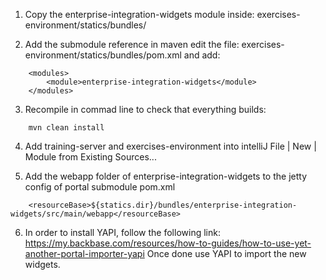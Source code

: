 1. Copy the enterprise-integration-widgets module inside:
    exercises-environment/statics/bundles/

2. Add the submodule reference in maven edit the file:
    exercises-environment/statics/bundles/pom.xml and add:
```
    <modules>
        <module>enterprise-integration-widgets</module>
    </modules>  
```
3. Recompile in commad line to check that everything builds:

```
    mvn clean install
```

4. Add training-server and exercises-environment into intelliJ
	File | New | Module from Existing Sources...

5. Add the webapp folder of enterprise-integration-widgets to the jetty config of portal submodule pom.xml

```
	<resourceBase>${statics.dir}/bundles/enterprise-integration-widgets/src/main/webapp</resourceBase>
```

6. In order to install YAPI, follow the following link:
https://my.backbase.com/resources/how-to-guides/how-to-use-yet-another-portal-importer-yapi
Once done use YAPI to import the new widgets.